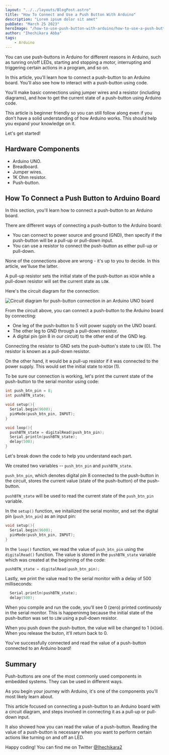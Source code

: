 ```yaml
---
layout: "../../layouts/BlogPost.astro"
title: "How To Connect and Use a Push Button With Arduino"
description: "Lorem ipsum dolor sit amet"
pubDate: "March 25 2023"
heroImage: "/how-to-use-push-button-with-arduino/how-to-use-a-push-button-with-arduino.png"
author: "Ihechikara Abba"
tags:
    - Arduino
---
```


You can use push-buttons in Arduino for different reasons in Arduino, such as tunring on/off LEDs, starting and stopping a motor, interrupting and triggering certain actions in a program, and so on. 

In this article, you'll learn how to connect a push-button to an Arduino board. You'll also see how to interact with a push-button using code.

You'll make basic connections using jumper wires and a resistor (including diagrams), and how to get the current state of a push-button using Arduino code. 

This article is beginner friendly so you can still follow along even if you don't have a solid understanding of how Arduino works. This should help you expand your knowledge on it.

Let's get started!

## Hardware Components
- Arduino UNO.
- Breadboard.
- Jumper wires.
- 1K Ohm resistor. 
- Push-button.
  
## How To Connect a Push Button to Arduino Board
In this section, you'll learn how to connect a push-button to an Arduino board. 

There are different ways of connecting a push-button to the Arduino board: 
- You can connect to power source and ground (GND), then specify if the push-button will be a pull-up or pull-down input. 
- You can use a resistor to connect the push-button as either pull-up or pull-down. 

None of the connections above are wrong - it's up to you to decide. In this article, we'lluse the latter. 

A pull-up resistor sets the initial state of the push-button as `HIGH` while a pull-down resistor will set the current state as `LOW`. 

Here's the circuit diagram for the connection:

![Circuit diagram for push-button connection in an Arduino UNO board](/how-to-use-push-button-with-arduino/circuit-diagram-arduino.png)

From the circuit above, you can connect a push-button to the Arduino board by connecting: 
- One leg of the push-button to 5 volt power supply on the UNO board. 
- The other leg to GND through a pull-down resistor. 
- A digital pin (pin 8 in our circuit) to the other end of the GND leg.

Connecting the resistor to GND sets the push-button's state to `LOW` (0). The resistor is known as a pull-down resistor. 

On the other hand, it would be a pull-up resistor if it was connected to the power supply. This would set the initial state to `HIGH` (1). 

To be sure our connection is working, let's print the current state of the push-button to the serial monitor using code:

```cpp
int push_btn_pin = 8;
int pushBTN_state;

void setup(){
  Serial.begin(9600);
  pinMode(push_btn_pin, INPUT);
}

void loop(){
  pushBTN_state = digitalRead(push_btn_pin);
  Serial.println(pushBTN_state);
  delay(500);
}
```
Let's break down the code to help you understand each part. 

We created two variables -- `push_btn_pin` and `pushBTN_state`. 

`push_btn_pin`, which denotes digital pin 8 connected to the push-button in the circuit, stores the current value (state of the push-button) of the push-button. 

`pushBTN_state` will be used to read the current state of the `push_btn_pin` variable. 

In the `setup()` function, we initailized the serial monitor, and set the digital pin (`push_btn_pin`) as an input pin: 

```cpp
void setup(){
  Serial.begin(9600);
  pinMode(push_btn_pin, INPUT);
}
```

In the `loop()` function, we read the value of `push_btn_pin` using the `digitalRead()` function. The value is stored in the `pushBTN_state` variable which was created at the beginning of the code:
```cpp
pushBTN_state = digitalRead(push_btn_pin);
```

Lastly, we print the value read to the serial monitor with a delay of 500 milliseconds:
```cpp
  Serial.println(pushBTN_state);
  delay(500);
```

When you compile and run the code, you'll see 0 (zero) printed continuosly in the serial monitor. This is happeninmg because the initial state of the push-button was set to `LOW` using a pull-down resistor. 

When you push down the push-button, the value will be changed to 1 (`HIGH`). When you release the buton, it'll return back to 0. 

You've successfully connected and read the value of a push-button connected to an Arduino board!

## Summary
Push-buttons are one of the most commonly used components in embedded systems. They can be used in different ways. 

As you begin your journey with Arduino, it's one of the components you'll most likely learn about. 

This article focused on connecting a push-button to an Arduino board with a circuit diagram, and steps involved in connecting it as a pull-up or pull-down input. 

It also showed how you can read the value of a push-button. Reading the value of a push-button is necessary when you want to perform certain actions like turning on and off an LED. 

Happy coding! You can find me on Twitter [@Ihechikara2](https://twitter.com/Ihechikara2)